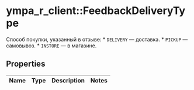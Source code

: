 # ympa_r_client::FeedbackDeliveryType

Способ покупки, указанный в отзыве:  * `DELIVERY` — доставка. * `PICKUP` — самовывоз. * `INSTORE` — в магазине. 

## Properties
Name | Type | Description | Notes
------------ | ------------- | ------------- | -------------



